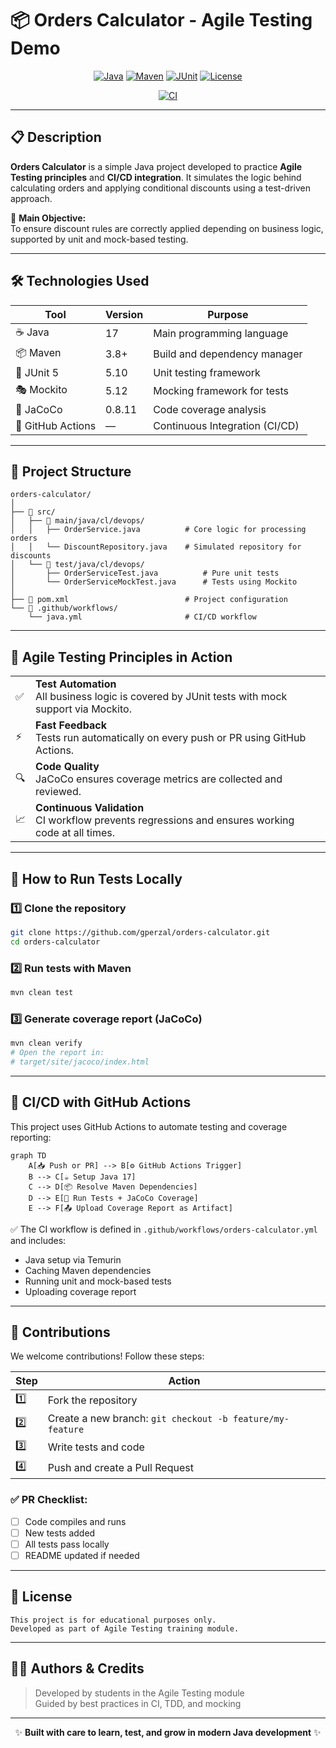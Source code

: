 # 📦 Orders Calculator - Agile Testing Demo

<div align="center">

[![Java](https://img.shields.io/badge/Java-17-blue.svg)](https://openjdk.org/projects/jdk/17/)
[![Maven](https://img.shields.io/badge/Maven-3.8+-orange.svg)](https://maven.apache.org/)
[![JUnit](https://img.shields.io/badge/JUnit-5.10-green.svg)](https://junit.org/junit5/)
[![License](https://img.shields.io/badge/license-Educational-brightgreen.svg)](LICENSE)

[![CI](https://github.com/gperzal/orders-calculator/actions/workflows/orders-calculator.yml/badge.svg)](https://github.com/gperzal/orders-calculator/actions)

</div>

---

## 📋 Description

**Orders Calculator** is a simple Java project developed to practice **Agile Testing principles** and **CI/CD integration**. It simulates the logic behind calculating orders and applying conditional discounts using a test-driven approach.

🎯 **Main Objective:**  
To ensure discount rules are correctly applied depending on business logic, supported by unit and mock-based testing.

---

## 🛠️ Technologies Used

| Tool        | Version | Purpose                      |
|-------------|---------|------------------------------|
| ☕ Java      | 17      | Main programming language     |
| 📦 Maven    | 3.8+    | Build and dependency manager  |
| 🧪 JUnit 5  | 5.10    | Unit testing framework        |
| 🎭 Mockito   | 5.12    | Mocking framework for tests   |
| 🧮 JaCoCo   | 0.8.11  | Code coverage analysis        |
| 🔄 GitHub Actions | —   | Continuous Integration (CI/CD) |

---

## 🧩 Project Structure

```
orders-calculator/
│
├── 📁 src/
│   ├── 📁 main/java/cl/devops/
│   │   ├── OrderService.java          # Core logic for processing orders
│   │   └── DiscountRepository.java    # Simulated repository for discounts
│   └── 📁 test/java/cl/devops/
│       ├── OrderServiceTest.java          # Pure unit tests
│       └── OrderServiceMockTest.java      # Tests using Mockito
│
├── 📄 pom.xml                          # Project configuration
└── 📁 .github/workflows/
    └── java.yml                       # CI/CD workflow
```

---

## 🚀 Agile Testing Principles in Action

<table>
<tr>
<td>✅</td>
<td><strong>Test Automation</strong><br>All business logic is covered by JUnit tests with mock support via Mockito.</td>
</tr>
<tr>
<td>⚡</td>
<td><strong>Fast Feedback</strong><br>Tests run automatically on every push or PR using GitHub Actions.</td>
</tr>
<tr>
<td>🔍</td>
<td><strong>Code Quality</strong><br>JaCoCo ensures coverage metrics are collected and reviewed.</td>
</tr>
<tr>
<td>📈</td>
<td><strong>Continuous Validation</strong><br>CI workflow prevents regressions and ensures working code at all times.</td>
</tr>
</table>

---

## 🧪 How to Run Tests Locally

### 1️⃣ Clone the repository
```bash
git clone https://github.com/gperzal/orders-calculator.git
cd orders-calculator
```

### 2️⃣ Run tests with Maven
```bash
mvn clean test
```

### 3️⃣ Generate coverage report (JaCoCo)
```bash
mvn clean verify
# Open the report in:
# target/site/jacoco/index.html
```

---

## 🔄 CI/CD with GitHub Actions

This project uses GitHub Actions to automate testing and coverage reporting:

```mermaid
graph TD
    A[📥 Push or PR] --> B[⚙️ GitHub Actions Trigger]
    B --> C[☕ Setup Java 17]
    C --> D[📦 Resolve Maven Dependencies]
    D --> E[🧪 Run Tests + JaCoCo Coverage]
    E --> F[📤 Upload Coverage Report as Artifact]
```

✅ The CI workflow is defined in `.github/workflows/orders-calculator.yml` and includes:
- Java setup via Temurin
- Caching Maven dependencies
- Running unit and mock-based tests
- Uploading coverage report

---

## 🧠 Contributions

We welcome contributions! Follow these steps:

| Step | Action |
|------|--------|
| 1️⃣  | Fork the repository |
| 2️⃣  | Create a new branch: `git checkout -b feature/my-feature` |
| 3️⃣  | Write tests and code |
| 4️⃣  | Push and create a Pull Request |

### ✅ PR Checklist:
- [ ] Code compiles and runs
- [ ] New tests added
- [ ] All tests pass locally
- [ ] README updated if needed

---

## 📜 License

```
This project is for educational purposes only.
Developed as part of Agile Testing training module.
```

---

## 👨‍🏫 Authors & Credits

> Developed by students in the Agile Testing module  
> Guided by best practices in CI, TDD, and mocking

---

<div align="center">

✨ **Built with care to learn, test, and grow in modern Java development** ✨

</div>
